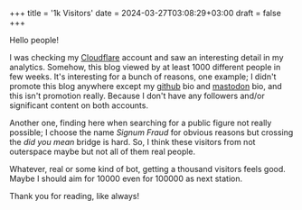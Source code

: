+++
title = '1k Visitors'
date = 2024-03-27T03:08:29+03:00
draft = false
+++

Hello people!

I was checking my [Cloudflare](https://cloudflare.com/) account and saw an interesting detail in my analytics. Somehow, this blog viewed by at least 1000 different people in few weeks. It's interesting for a bunch of reasons, one example; I didn't promote this blog anywhere except my [github](https://github.com) bio and [mastodon](https://mastodon.social/) bio, and this isn't promotion really. Because I don't have any followers and/or significant content on both accounts.

Another one, finding here when searching for a public figure not really possible; I choose the name *Signum Fraud* for obvious reasons but crossing the *did you mean* bridge is hard. So, I think these visitors from not outerspace maybe but not all of them real people.

Whatever, real or some kind of bot, getting a thousand visitors feels good. Maybe I should aim for 10000 even for 100000 as next station.

Thank you for reading, like always!
